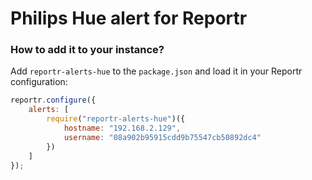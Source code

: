 # Philips Hue alert for Reportr

### How to add it to your instance?

Add `reportr-alerts-hue` to the `package.json` and load it in your Reportr configuration:

```js
reportr.configure({
    alerts: [
        require("reportr-alerts-hue")({
            hostname: "192.168.2.129",
            username: "08a902b95915cdd9b75547cb50892dc4"
        })
    ]
});
```
